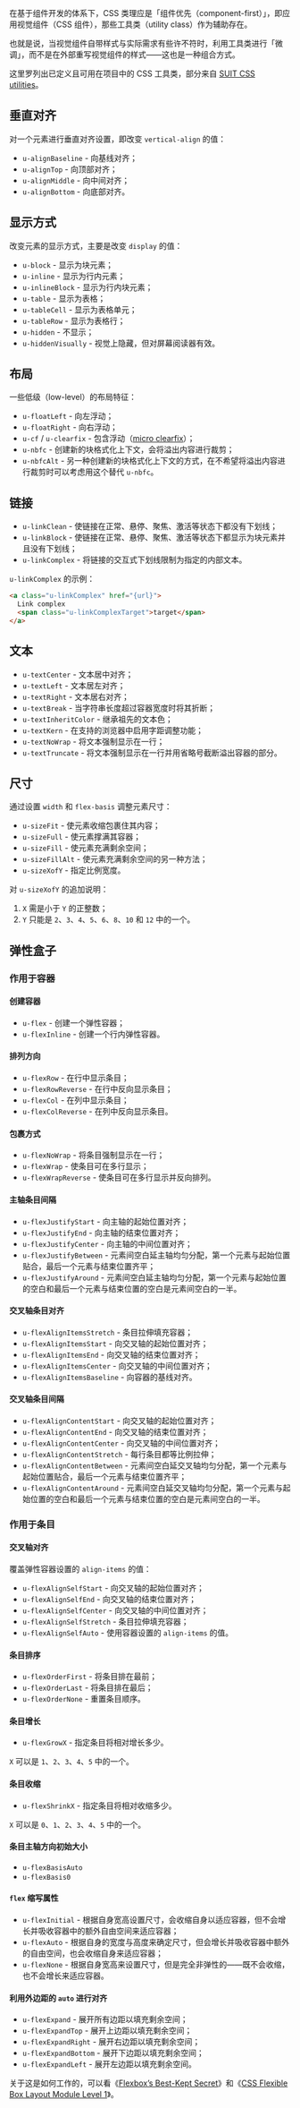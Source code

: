 在基于组件开发的体系下，CSS 类理应是「组件优先（component-first）」，即应用视觉组件（CSS 组件），那些工具类（utility class）作为辅助存在。

也就是说，当视觉组件自带样式与实际需求有些许不符时，利用工具类进行「微调」，而不是在外部重写视觉组件的样式——这也是一种组合方式。

这里罗列出已定义且可用在项目中的 CSS 工具类，部分来自 [SUIT CSS utilities](https://github.com/suitcss/utils/)。

## 垂直对齐

对一个元素进行垂直对齐设置，即改变 `vertical-align` 的值：

- `u-alignBaseline` - 向基线对齐；
- `u-alignTop` - 向顶部对齐；
- `u-alignMiddle` - 向中间对齐；
- `u-alignBottom` - 向底部对齐。

## 显示方式

改变元素的显示方式，主要是改变 `display` 的值：

- `u-block` - 显示为块元素；
- `u-inline` - 显示为行内元素；
- `u-inlineBlock` - 显示为行内块元素；
- `u-table` - 显示为表格；
- `u-tableCell` - 显示为表格单元；
- `u-tableRow` - 显示为表格行；
- `u-hidden` - 不显示；
- `u-hiddenVisually` - 视觉上隐藏，但对屏幕阅读器有效。

## 布局

一些低级（low-level）的布局特征：

- `u-floatLeft` - 向左浮动；
- `u-floatRight` - 向右浮动；
- `u-cf` / `u-clearfix` - 包含浮动（[micro clearfix](http://nicolasgallagher.com/micro-clearfix-hack/)）；
- `u-nbfc` - 创建新的块格式化上下文，会将溢出内容进行裁剪；
- `u-nbfcAlt` - 另一种创建新的块格式化上下文的方式，在不希望将溢出内容进行裁剪时可以考虑用这个替代 `u-nbfc`。

## 链接

- `u-linkClean` - 使链接在正常、悬停、聚焦、激活等状态下都没有下划线；
- `u-linkBlock` - 使链接在正常、悬停、聚焦、激活等状态下都显示为块元素并且没有下划线；
- `u-linkComplex` - 将链接的交互式下划线限制为指定的内部文本。

`u-linkComplex` 的示例：

```html
<a class="u-linkComplex" href="{url}">
  Link complex
  <span class="u-linkComplexTarget">target</span>
</a>
```

## 文本

- `u-textCenter` - 文本居中对齐；
- `u-textLeft` - 文本居左对齐；
- `u-textRight` - 文本居右对齐；
- `u-textBreak` - 当字符串长度超过容器宽度时将其折断；
- `u-textInheritColor` - 继承祖先的文本色；
- `u-textKern` - 在支持的浏览器中启用字距调整功能；
- `u-textNoWrap` - 将文本强制显示在一行；
- `u-textTruncate` - 将文本强制显示在一行并用省略号截断溢出容器的部分。

## 尺寸

通过设置 `width` 和 `flex-basis` 调整元素尺寸：

- `u-sizeFit` - 使元素收缩包裹住其内容；
- `u-sizeFull` - 使元素撑满其容器；
- `u-sizeFill` - 使元素充满剩余空间；
- `u-sizeFillAlt` - 使元素充满剩余空间的另一种方法；
- `u-sizeXofY` - 指定比例宽度。

对 `u-sizeXofY` 的追加说明：

1. `X` 需是小于 `Y` 的正整数；
2. `Y` 只能是 `2`、`3`、`4`、`5`、`6`、`8`、`10` 和 `12` 中的一个。

## 弹性盒子

### 作用于容器

#### 创建容器

- `u-flex` - 创建一个弹性容器；
- `u-flexInline` - 创建一个行内弹性容器。

#### 排列方向

- `u-flexRow` - 在行中显示条目；
- `u-flexRowReverse` - 在行中反向显示条目；
- `u-flexCol` - 在列中显示条目；
- `u-flexColReverse` - 在列中反向显示条目。

#### 包裹方式

- `u-flexNoWrap` - 将条目强制显示在一行；
- `u-flexWrap` - 使条目可在多行显示；
- `u-flexWrapReverse` - 使条目可在多行显示并反向排列。

#### 主轴条目间隔

- `u-flexJustifyStart` - 向主轴的起始位置对齐；
- `u-flexJustifyEnd` - 向主轴的结束位置对齐；
- `u-flexJustifyCenter` - 向主轴的中间位置对齐；
- `u-flexJustifyBetween` - 元素间空白延主轴均匀分配，第一个元素与起始位置贴合，最后一个元素与结束位置齐平；
- `u-flexJustifyAround` - 元素间空白延主轴均匀分配，第一个元素与起始位置的空白和最后一个元素与结束位置的空白是元素间空白的一半。

#### 交叉轴条目对齐

- `u-flexAlignItemsStretch` - 条目拉伸填充容器；
- `u-flexAlignItemsStart` - 向交叉轴的起始位置对齐；
- `u-flexAlignItemsEnd` - 向交叉轴的结束位置对齐；
- `u-flexAlignItemsCenter` - 向交叉轴的中间位置对齐；
- `u-flexAlignItemsBaseline` - 向容器的基线对齐。

#### 交叉轴条目间隔

- `u-flexAlignContentStart` - 向交叉轴的起始位置对齐；
- `u-flexAlignContentEnd` - 向交叉轴的结束位置对齐；
- `u-flexAlignContentCenter` - 向交叉轴的中间位置对齐；
- `u-flexAlignContentStretch` - 每行条目都等比例拉伸；
- `u-flexAlignContentBetween` - 元素间空白延交叉轴均匀分配，第一个元素与起始位置贴合，最后一个元素与结束位置齐平；
- `u-flexAlignContentAround` - 元素间空白延交叉轴均匀分配，第一个元素与起始位置的空白和最后一个元素与结束位置的空白是元素间空白的一半。

### 作用于条目

#### 交叉轴对齐

覆盖弹性容器设置的 `align-items` 的值：

- `u-flexAlignSelfStart` - 向交叉轴的起始位置对齐；
- `u-flexAlignSelfEnd` - 向交叉轴的结束位置对齐；
- `u-flexAlignSelfCenter` - 向交叉轴的中间位置对齐；
- `u-flexAlignSelfStretch` - 条目拉伸填充容器；
- `u-flexAlignSelfAuto` - 使用容器设置的 `align-items` 的值。

#### 条目排序

- `u-flexOrderFirst` - 将条目排在最前；
- `u-flexOrderLast` - 将条目排在最后；
- `u-flexOrderNone` - 重置条目顺序。

#### 条目增长

- `u-flexGrowX` - 指定条目将相对增长多少。

`X` 可以是 `1`、`2`、`3`、`4`、`5` 中的一个。

#### 条目收缩

- `u-flexShrinkX` - 指定条目将相对收缩多少。

`X` 可以是 `0`、`1`、`2`、`3`、`4`、`5` 中的一个。

#### 条目主轴方向初始大小

- `u-flexBasisAuto`
- `u-flexBasis0`

#### `flex` 缩写属性

- `u-flexInitial` - 根据自身宽高设置尺寸，会收缩自身以适应容器，但不会增长并吸收容器中的额外自由空间来适应容器；
- `u-flexAuto` - 根据自身的宽度与高度来确定尺寸，但会增长并吸收容器中额外的自由空间，也会收缩自身来适应容器；
- `u-flexNone` - 根据自身宽高来设置尺寸，但是完全非弹性的——既不会收缩，也不会增长来适应容器。

#### 利用外边距的 `auto` 进行对齐

- `u-flexExpand` - 展开所有边距以填充剩余空间；
- `u-flexExpandTop` - 展开上边距以填充剩余空间；
- `u-flexExpandRight` - 展开右边距以填充剩余空间；
- `u-flexExpandBottom` - 展开下边距以填充剩余空间；
- `u-flexExpandLeft` - 展开左边距以填充剩余空间。

关于这是如何工作的，可以看《[Flexbox’s Best-Kept Secret](https://medium.com/@samserif/flexbox-s-best-kept-secret-bd3d892826b6)》和《[CSS Flexible Box Layout Module Level 1](https://www.w3.org/TR/css-flexbox-1/#auto-margins)》。
